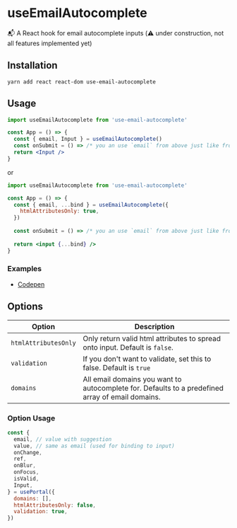 # useEmailAutocomplete
📬 A React hook for email autocomplete inputs (⚠️ under construction, not all features implemented yet)

Installation
------------

```shell
yarn add react react-dom use-email-autocomplete
```

Usage
-----

```jsx
import useEmailAutocomplete from 'use-email-autocomplete'

const App = () => {
  const { email, Input } = useEmailAutocomplete()
  const onSubmit = () => /* you an use `email` from above just like from `state` */
  return <Input />
}
```
or
```jsx
import useEmailAutocomplete from 'use-email-autocomplete'

const App = () => {
  const { email, ...bind } = useEmailAutocomplete({
    htmlAttributesOnly: true,
  })
  
  const onSubmit = () => /* you an use `email` from above just like from `state` */
  
  return <input {...bind} />
}
```

### Examples
- [Codepen](https://codepen.io/alex-cory/pen/daLjKj?editors=0010)

Options
-----
| Option                | Description                                                                              |
| --------------------- | ---------------------------------------------------------------------------------------- |
| `htmlAttributesOnly` | Only return valid html attributes to spread onto input. Default is `false`. |
| `validation`   | If you don't want to validate, set this to false. Default is `true`    |
| `domains` | All email domains you want to autocomplete for. Defaults to a predefined array of email domains. |

### Option Usage
```js
const {
  email, // value with suggestion
  value, // same as email (used for binding to input)
  onChange,
  ref,
  onBlur,
  onFocus,
  isValid,
  Input,
} = usePortal({
  domains: [],
  htmlAttributesOnly: false,
  validation: true,
})
```
